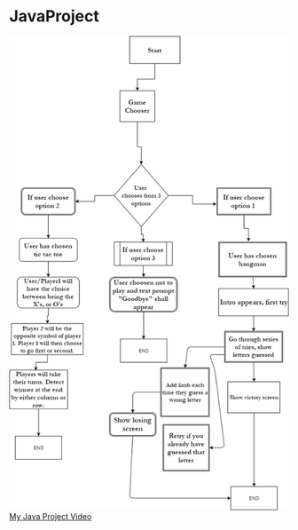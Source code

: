 # JavaProject
<img src= "FinalProject.png" alt="Flowchart">
<a href="https://www.youtube.com/watch?v=5uzVQwG-d1I&feature=youtu.be">My Java Project Video</a>
